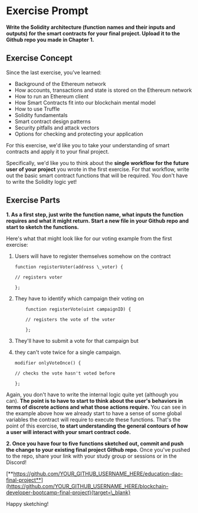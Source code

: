 ﻿# Exercise Prompt

**Write the Solidity architecture (function names and their inputs and outputs) for the smart contracts for your final project. Upload it to the Github repo you made in Chapter 1.**

## Exercise Concept

Since the last exercise, you've learned:

- Background of the Ethereum network
- How accounts, transactions and state is stored on the Ethereum network
- How to run an Ethereum client
- How Smart Contracts fit into our blockchain mental model
- How to use Truffle
- Solidity fundamentals
- Smart contract design patterns
- Security pitfalls and attack vectors
- Options for checking and protecting your application

For this exercise, we'd like you to take your understanding of smart contracts and apply it to your final project.

Specifically, we'd like you to think about the **single workflow for the future user of your project** you wrote in the first exercise. For that workflow, write out the basic smart contract functions that will be required. You don't have to write the Solidity logic yet!

## Exercise Parts

**1. As a first step, just write the function name, what inputs the function requires and what it might return. Start a new file in your Github repo and start to sketch the functions.**

Here's what that might look like for our voting example from the first exercise:

1. Users will have to register themselves somehow on the contract

   ```solidity
   function registerVoter(address \_voter) {

   // registers voter

   };
   ```

2. They have to identify which campaign their voting on

   ```solidity
       function registerVote(uint campaignID) {

       // registers the vote of the voter

       };
   ```

3. They'll have to submit a vote for that campaign but
4. they can't vote twice for a single campaign.

   ```solidity
   modifier onlyVoteOnce() {

   // checks the vote hasn't voted before

   };
   ```

Again, you don't have to write the internal logic quite yet (although you can). **The point is to have to start to think about the user's behaviors in terms of discrete actions and what those actions require.** You can see in the example above how we already start to have a sense of some global variables the contract will require to execute these functions. That's the point of this exercise, **to start understanding the general contours of how a user will interact with your smart contract code.**

**2. Once you have four to five functions sketched out, commit and push the change to your existing final project Github repo.** Once you've pushed to the repo, share your link with your study group or sessions or in the Discord!

[**https://github.com/YOUR_GITHUB_USERNAME_HERE/education-dao-final-project**](https://github.com/YOUR_GITHUB_USERNAME_HERE/blockchain-developer-bootcamp-final-project){target=\_blank}

Happy sketching!
